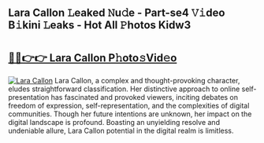 ## Lara Callon 𝙻eaked 𝙽u𝚍e - Part-se4 𝚅𝚒deo B𝚒kini 𝙻eaks - Hot All 𝙿hotos Kidw3

# <h2><a href="http://ld1ofj.urlbe.top/?page=Lara+Callon">🔗🔗👉👉 Lara Callon P𝚑oto𝚜Vid𝚎o</a></h2>

[![Lara Callon](https://i.imgur.com/eBuTRDB.gif)](http://ld1ofj.urlbe.top/?page=Lara+Callon)
Lara Callon, a complex and thought-provoking character, eludes straightforward classification. Her distinctive approach to online self-presentation has fascinated and provoked viewers, inciting debates on freedom of expression, self-representation, and the complexities of digital communities. Though her future intentions are unknown, her impact on the digital landscape is profound. Boasting an unyielding resolve and undeniable allure, Lara Callon potential in the digital realm is limitless.
